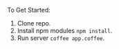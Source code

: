 To Get Started:

1. Clone repo.
2. Install npm modules `npm install`.
3. Run server `coffee app.coffee`.
